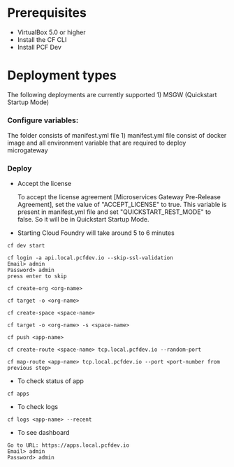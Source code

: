 # Prerequisites
- VirtualBox 5.0 or higher
- Install the CF CLI
- Install PCF Dev

# Deployment types
The following deployments are currently supported
	1) MSGW (Quickstart Startup Mode)

### Configure variables:
The folder consists of manifest.yml file
	1) manifest.yml file consist of docker image and all environment variable that are required to deploy microgateway 

### Deploy
- Accept the license

  To accept the license agreement [Microservices Gateway Pre-Release Agreement], set the value of "ACCEPT_LICENSE" to true. This variable is present in manifest.yml file and set "QUICKSTART_REST_MODE" to false. So it will be in Quickstart Startup Mode.

- Starting Cloud Foundry will take around 5 to 6 minutes
```
cf dev start
```
```
cf login -a api.local.pcfdev.io --skip-ssl-validation
Email> admin
Password> admin
press enter to skip
```
```
cf create-org <org-name>
```
```
cf target -o <org-name>
```
```
cf create-space <space-name>
```
```
cf target -o <org-name> -s <space-name>
```
```
cf push <app-name>
```
```
cf create-route <space-name> tcp.local.pcfdev.io --random-port
```
```
cf map-route <app-name> tcp.local.pcfdev.io --port <port-number from previous step>
```
- To check status of app
```
cf apps
```
- To check logs
```
cf logs <app-name> --recent
```
- To see dashboard
```
Go to URL: https://apps.local.pcfdev.io
Email> admin
Password> admin
```
